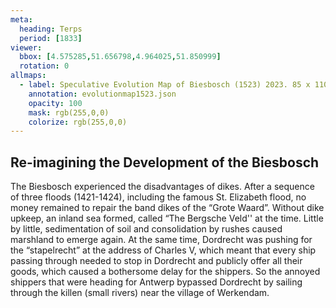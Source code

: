 ```yaml
---
meta:
  heading: Terps
  period: [1833]
viewer:
  bbox: [4.575285,51.656798,4.964025,51.850999]
  rotation: 0
allmaps:
  - label: Speculative Evolution Map of Biesbosch (1523) 2023. 85 x 110 mm. The Berlage. Based on Map of the Island of Dordrecht, the Biesbosch and its surroundings from 1699 to 1856, 1857. 20,4 x 21,6 cm. Ministry of war, topographical office. Regionaal Archief Dordrecht. 
    annotation: evolutionmap1523.json
    opacity: 100
    mask: rgb(255,0,0)
    colorize: rgb(255,0,0)
---
```


## Re-imagining the Development of the Biesbosch

The Biesbosch experienced the disadvantages of dikes. After a sequence of three floods (1421-1424), including the famous St. Elizabeth flood, no money remained to repair the band dikes of the “Grote Waard”. Without dike upkeep, an inland sea formed, called “The Bergsche Veld'' at the time. Little by little, sedimentation of soil and consolidation by rushes caused marshland to emerge again. At the same time, Dordrecht was pushing for the “stapelrecht” at the address of Charles V, which meant that every ship passing through needed to stop in Dordrecht and publicly offer all their goods, which caused a bothersome delay for the shippers. So the annoyed shippers that were heading for Antwerp bypassed Dordrecht by sailing through the killen (small rivers) near the village of Werkendam. 
